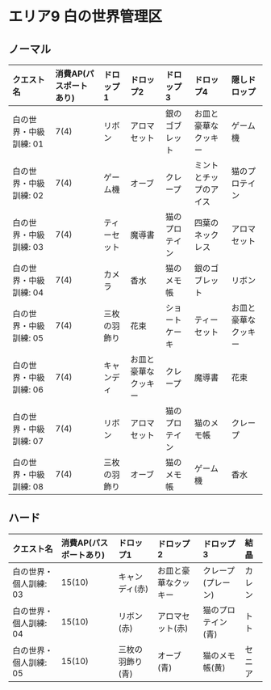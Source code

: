 # エリア9 白の世界管理区

## ノーマル

|クエスト名|消費AP(パスポートあり)|ドロップ1|ドロップ2|ドロップ3|ドロップ4|隠しドロップ|
|:--|:--|:--|:--|:--|:--|:--|
|白の世界・中級訓練: 01|7(4)|リボン|アロマセット|銀のゴブレット|お皿と豪華なクッキー|ゲーム機|
|白の世界・中級訓練: 02|7(4)|ゲーム機|オーブ|クレープ|ミントとチップのアイス|猫のプロテイン|
|白の世界・中級訓練: 03|7(4)|ティーセット|魔導書|猫のプロテイン|四葉のネックレス|アロマセット|
|白の世界・中級訓練: 04|7(4)|カメラ|香水|猫のメモ帳|銀のゴブレット|リボン|
|白の世界・中級訓練: 05|7(4)|三枚の羽飾り|花束|ショートケーキ|ティーセット|お皿と豪華なクッキー|
|白の世界・中級訓練: 06|7(4)|キャンディ|お皿と豪華なクッキー|クレープ|魔導書|花束|
|白の世界・中級訓練: 07|7(4)|リボン|アロマセット|猫のプロテイン|猫のメモ帳|クレープ|
|白の世界・中級訓練: 08|7(4)|三枚の羽飾り|オーブ|猫のメモ帳|ゲーム機|香水|

## ハード

|クエスト名|消費AP(パスポートあり)|ドロップ1|ドロップ2|ドロップ3|結晶|
|:--|:--|:--|:--|:--|:--|
|白の世界・個人訓練: 03|15(10)|キャンディ(赤)|お皿と豪華なクッキー|クレープ(プレーン)|カレン|
|白の世界・個人訓練: 04|15(10)|リボン(赤)|アロマセット(赤)|猫のプロテイン(青)|トト|
|白の世界・個人訓練: 05|15(10)|三枚の羽飾り(青)|オーブ(青)|猫のメモ帳(黄)|セニア|
